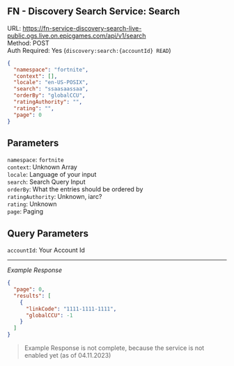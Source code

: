 ## FN - Discovery Search Service: Search

URL: https://fn-service-discovery-search-live-public.ogs.live.on.epicgames.com/api/v1/search \
Method: POST \
Auth Required: Yes (`discovery:search:{accountId} READ`)

```json
{
  "namespace": "fortnite",
  "context": [],
  "locale": "en-US-POSIX",
  "search": "ssaasaassaa",
  "orderBy": "globalCCU",
  "ratingAuthority": "",
  "rating": "",
  "page": 0
}
```

## Parameters

`namespace`: `fortnite` <br/>
`context`: Unknown Array <br/>
`locale`: Language of your input <br/>
`search`: Search Query Input <br/>
`orderBy`: What the entries should be ordered by <br/>
`ratingAuthority`: Unknown, iarc? <br/>
`rating`: Unknown <br/>
`page`: Paging

## Query Parameters

`accountId`: Your Account Id

---

_Example Response_

```json
{
  "page": 0,
  "results": [
    {
      "linkCode": "1111-1111-1111",
      "globalCCU": -1
    }
  ]
}
```

> Example Response is not complete, because the service is not enabled yet (as of 04.11.2023)
